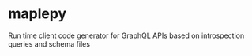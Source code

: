 # maplepy
Run time client code generator for GraphQL APIs based on introspection queries and schema files
